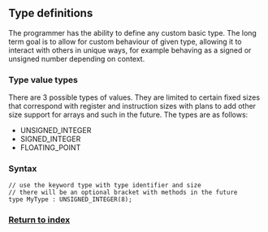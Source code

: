 ## Type definitions

The programmer has the ability to define any custom basic type. The long term goal is to allow for custom behaviour of given type, allowing it to interact with others in unique ways, for example behaving as a signed or unsigned number depending on context.

### Type value types

There are 3 possible types of values. They are limited to certain fixed sizes that correspond with register and instruction sizes with plans to add other size support for arrays and such in the future. The types are as follows:
- UNSIGNED_INTEGER
- SIGNED_INTEGER
- FLOATING_POINT

### Syntax

```
// use the keyword type with type identifier and size
// there will be an optional bracket with methods in the future
type MyType : UNSIGNED_INTEGER(8);
```

### [Return to index](./Index.md)